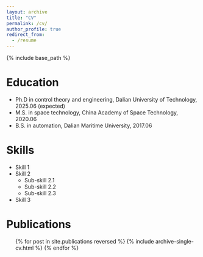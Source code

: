 ```yaml
---
layout: archive
title: "CV"
permalink: /cv/
author_profile: true
redirect_from:
  - /resume
---
```


{% include base_path %}

Education
======
* Ph.D in control theory and engineering, Dalian University of Technology, 2025.06 (expected)
* M.S. in space technology, China Academy of Space Technology, 2020.06
* B.S. in automation, Dalian Maritime University, 2017.06

Skills
======
* Skill 1
* Skill 2
  * Sub-skill 2.1
  * Sub-skill 2.2
  * Sub-skill 2.3
* Skill 3

Publications
======
  <ul>{% for post in site.publications reversed %}
    {% include archive-single-cv.html %}
  {% endfor %}</ul>

